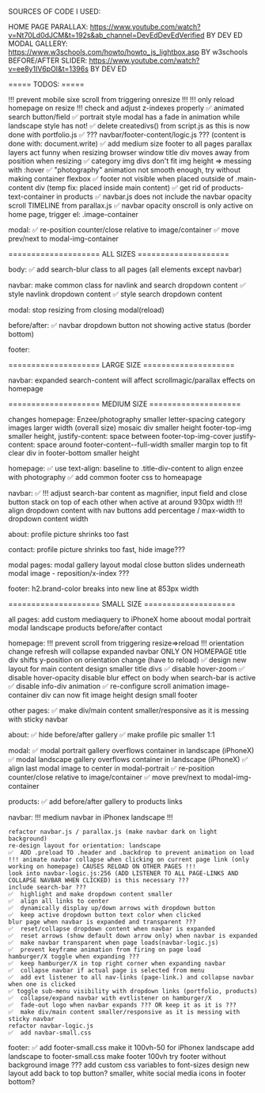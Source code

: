SOURCES OF CODE I USED:

HOME PAGE PARALLAX: https://www.youtube.com/watch?v=Nt70Ld0dJCM&t=192s&ab_channel=DevEdDevEdVerified BY DEV ED
MODAL GALLERY: https://www.w3schools.com/howto/howto_js_lightbox.asp BY w3schools
BEFORE/AFTER SLIDER: https://www.youtube.com/watch?v=ee8y1IV6pOI&t=1396s BY DEV ED

===== TODOS: =====

!!! prevent mobile sixe scroll from triggering onresize !!!
!!! only reload homepage on resize !!!
check and adjust z-indexes properly
✅  animated search button/field
✅  portrait style modal has a fade in animation while landscape style has not!
✅  delete createdivs() from script.js as this is now done with portfolio.js
✅  ??? navbar/footer-content/logic.js ??? (content is done with: document.write)
✅  add medium size footer to all pages
parallax layers act funny when resizing browser window
title div moves away from position when resizing
✅  category img divs don't fit img height => messing with :hover
✅  "photography" animation not smooth enough, try without making container flexbox
✅  footer not visible when placed outside of .main-content div (temp fix: placed inside main content)
✅  get rid of products-text-container in products
✅  navbar.js does not include the navbar opacity scroll TIMELINE from parallax.js
✅  navbar opacity onscroll is only active on home page, trigger el: .image-container

modal:
    ✅  re-position counter/close relative to image/container
    ✅  move prev/next to modal-img-container 


==================== ALL SIZES ====================

body: 
    ✅  add search-blur class to all pages (all elements except navbar)

navbar:
    make common class for navlink and search dropdown content
    ✅  style navlink dropdown content
    ✅  style search dropdown content

modal:
    stop resizing from closing modal(reload)

before/after:
    ✅  navbar dropdown button not showing active status (border bottom)

footer:

==================== LARGE SIZE ====================

navbar:
    expanded search-content will affect scrollmagic/parallax effects on homepage

==================== MEDIUM SIZE ====================



changes
    homepage:
        Enzee/photography smaller letter-spacing
        category images larger width (overall size)
        mosaic div smaller height
        footer-top-img smaller height, justify-content: space between
        footer-top-img-cover justify-content: space around
        footer-content--full-width smaller margin top to fit clear div in
        footer-bottom smaller height
    

homepage:
    ✅  use text-align: baseline to .title-div-content to align enzee with photography
    ✅  add common footer css to homeapage


navbar:
    ✅  !!! adjust search-bar content as magnifier, input field and close button stack on top of each other when active at around 930px width !!!
    align dropdown content with nav buttons
    add  percentage / max-width to dropdown content width

about:
    profile picture shrinks too fast

contact:
    profile picture shrinks too fast, hide image???

modal pages:
    modal gallery layout
    modal close button slides underneath modal image - reposition/x-index ???


footer:
    h2.brand-color breaks into new line at 853px width

==================== SMALL SIZE ====================

all pages: 
    add custom mediaquery to iPhoneX 
        home
        aboout
        modal portrait
        modal landscape
        products
        before/after
        contact

    

homepage:
    !!! prevent scroll from triggering resize=>reload !!!
    orientation change refresh will collapse expanded navbar ONLY ON HOMEPAGE 
    title div shifts y-position on orientation change (have to reload)
    ✅  design new layout for main content
    design smaller title divs
    ✅  disable hover-zoom
    ✅  disable hover-opacity
    disable blur effect on body when search-bar is active
    ✅  disable info-div animation
    ✅  re-configure scroll animation
    image-container div can now fit image height
    design small footer

other pages:
    ✅ make div/main content smaller/responsive as it is messing with sticky navbar

about:
    ✅  hide before/after gallery 
    ✅  make profile pic smaller 1:1 

modal:
    ✅  modal portrait gallery overflows container in landscape (iPhoneX)
    ✅  modal landscape gallery overflows container in landscape (iPhoneX)
    ✅  align last modal image to center in modal-portrait
    ✅  re-position counter/close relative to image/container
    ✅  move prev/next to modal-img-container 

products:
    ✅ add before/after gallery to products links

navbar:
    !!! medium navbar in iPhonex landscape !!!

    refactor navbar.js / parallax.js (make navbar dark on light background)
    re-design layout for orientation: landscape
    ✅  ADD .preload TO .header and .backdrop to prevent animation on load
    !!! animate navbar collapse when clicking on current page link (only working on homepage) CAUSES RELOAD ON OTHER PAGES !!!
    look into navbar-logic.js:256 (ADD LISTENER TO ALL PAGE-LINKS AND COLLAPSE NAVBAR WHEN CLICKED) is this necessary ???
    include search-bar ???
    ✅  highlight and make dropdown content smaller
    ✅  align all links to center
    ✅  dynamically display up/down arrows with dropdown button
    ✅  keep active dropdown button text color when clicked
    blur page when navbar is expanded and transparent ???
    ✅  reset/collapse dropdown content when navbar is expanded
    ✅  reset arrows (show default down arrow only) when navbar is expanded
    ✅  make navbar transparent when page loads(navbar-logic.js)
    ✅  prevent keyframe animation from firing on page load
    hamburger/X toggle when expanding ???
    ✅  keep hamburger/X in top right corner when expanding navbar
    ✅  collapse navbar if actual page is selected from menu
    ✅  add evt listener to all nav-links (page-link.) and collapse navbar when one is clicked
    ✅ toggle sub-menu visibility with dropdown links (portfolio, products)
    ✅  collapse/expand navbar with evtlistener on hamburger/X
    ✅  fade-out logo when navbar expands ??? OR keep it as it is ???
    ✅  make div/main content smaller/responsive as it is messing with sticky navbar
    refactor navbar-logic.js
    ✅  add navbar-small.css

footer:
    ✅  add footer-small.css
    make it 100vh-50 for iPhonex landscape
    add landscape to footer-small.css
    make footer 100vh
    try footer without background image ???
    add custom css variables to font-sizes
    design new layout
    add back to top button?
    smaller, white social media icons in footer bottom?
